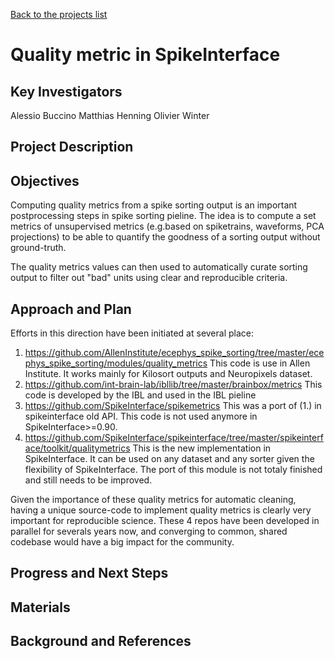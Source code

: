 [Back to the projects list](../../)


# Quality metric in SpikeInterface

## Key Investigators


Alessio Buccino
Matthias Henning
Olivier Winter


## Project Description

## Objectives

Computing quality metrics from a spike sorting output is an important postprocessing steps in spike sorting pieline.
The idea is to compute a set metrics of unsupervised metrics (e.g.based on spiketrains, waveforms, PCA projections)
to be able to quantify the goodness of a sorting output without ground-truth.

The quality metrics values can then used to automatically curate sorting output to filter out "bad" units using clear and reproducible criteria.


## Approach and Plan

Efforts in this direction have been initiated at several place:

  1. https://github.com/AllenInstitute/ecephys_spike_sorting/tree/master/ecephys_spike_sorting/modules/quality_metrics
     This code is use in Allen Institute.
     It works mainly for Kilosort outputs and Neuropixels dataset.
  2. https://github.com/int-brain-lab/ibllib/tree/master/brainbox/metrics
     This code is developed by the IBL and used in the IBL pieline
  3. https://github.com/SpikeInterface/spikemetrics
     This was a port of (1.) in spikeinterface old API.
     This code is not used anymore in SpikeInterface>=0.90.
  4. https://github.com/SpikeInterface/spikeinterface/tree/master/spikeinterface/toolkit/qualitymetrics
     This is the new implementation in SpikeInterface.
     It can be used on any dataset and any sorter given the flexibility of SpikeInterface.
     The port of this module is not totaly finished and still needs to be improved.

Given the importance of these quality metrics for automatic cleaning, having a unique source-code to implement quality metrics is clearly very important for reproducible science.
These 4 repos have been developed in parallel for severals years now, and converging to common, shared codebase would have a big impact for the community.


## Progress and Next Steps


## Materials


## Background and References

